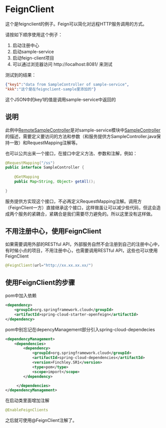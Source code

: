 FeignClient
=======================
这个是feignclient的例子。Feign可以简化对远程HTTP服务调用的方式。

请按如下顺序使用这个例子：

1. 启动注册中心
2. 启动sample-service
3. 启动feign-client项目
4. 可以通过浏览器访问 http://localhost:8081/ 来测试

测试到的结果：

```json
{"key1":"data from SampleController of sample-service",
"kkk":"这个是在feignclient-sample里添加的"}
```
这个JSON中的key1的值是调用sample-service中返回的 

## 说明
此例中[RemoteSampleController](./src/main/java/cn/devmgr/springcloud/RemoteSampleController.java)是对sample-service模块中[SampleController](../sample-service/src/main/java/cn/devmgr/springcloud/SampleController.java)的描述，需要定义要访问的方法和参数（和服务提供方SampleController.java保持一致）和RequestMapping注解等。

也可以公共出来一个接口，在接口中定义方法、参数和注解，例如：

```java
@RequestMapping("/ss")
public interface SampleController {
    
    @GetMapping
    public Map<String, Object> getAll();
    
}
```

服务提供方实现这个接口，不必再定义RequestMapping注解。调用方（FeignClient一方）直接继承这个接口，这样做虽让可以减少些代码，但这会造成两个服务的紧耦合，紧耦合是我们需要尽力避免的。所以这里没有这样做。 

## 不用注册中心，使用FeignClient
如果需要调用外部的RESTful API，外部服务自然不会注册到自己的注册中心中，有时候小点的项目，不用注册中心，也需要调用RESTful API，这些也可以使用FeignClient

```java
@FeignClient(url="http://xx.xx.xx.xx/")
```
## 使用FeignClient的步骤
pom中加入依赖

```xml
<dependency>
    <groupId>org.springframework.cloud</groupId>
    <artifactId>spring-cloud-starter-openfeign</artifactId>
</dependency>
```
pom中别忘记在depencyManagement部分引入spring-cloud-dependecies

```xml
<dependencyManagement>
    <dependencies>
        <dependency>
            <groupId>org.springframework.cloud</groupId>
            <artifactId>spring-cloud-dependencies</artifactId>
            <version>Finchley.SR1</version>
            <type>pom</type>
            <scope>import</scope>
        </dependency>

     </dependencies>
</dependencyManagement>
```
在启动类里面增加注解

```java
@EnableFeignClients
```

之后就可使用@FeignClient注解了。
